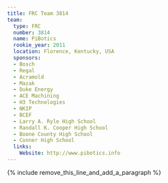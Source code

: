 ```yaml
---
title: FRC Team 3814
team:
  type: FRC
  number: 3814
  name: PiBotics
  rookie_year: 2011
  location: Florence, Kentucky, USA
  sponsors:
  - Bosch
  - Regal
  - Acramold
  - Mazak
  - Duke Energy
  - ACE Machining
  - H3 Technologies
  - NKIP
  - BCEF
  - Larry A. Ryle High School
  - Randall K. Cooper High School
  - Boone County High School
  - Conner High School
  links:
    Website: http://www.pibotics.info
---
```


{% include remove_this_line_and_add_a_paragraph %}